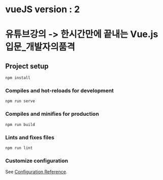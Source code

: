 # vueJS version : 2
# 유튜브강의 -> 한시간만에 끝내는 Vue.js 입문_개발자의품격

## Project setup
```
npm install
```

### Compiles and hot-reloads for development
```
npm run serve
```

### Compiles and minifies for production
```
npm run build
```

### Lints and fixes files
```
npm run lint
```

### Customize configuration
See [Configuration Reference](https://cli.vuejs.org/config/).
